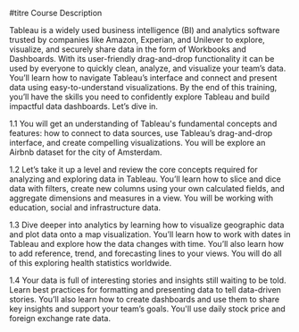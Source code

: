 #titre Course Description

Tableau is a widely used business intelligence (BI) and analytics software trusted by companies like Amazon, Experian, and Unilever to explore, visualize, and securely share data in the form of Workbooks and Dashboards. With its user-friendly drag-and-drop functionality it can be used by everyone to quickly clean, analyze, and visualize your team’s data. You’ll learn how to navigate Tableau’s interface and connect and present data using easy-to-understand visualizations. By the end of this training, you’ll have the skills you need to confidently explore Tableau and build impactful data dashboards. Let’s dive in.

1.1 You will get an understanding of Tableau's fundamental concepts and features: how to connect to data sources, use Tableau’s drag-and-drop interface, and create compelling visualizations. You will be explore an Airbnb dataset for the city of Amsterdam.

1.2 Let’s take it up a level and review the core concepts required for analyzing and exploring data in Tableau. You’ll learn how to slice and dice data with filters, create new columns using your own calculated fields, and aggregate dimensions and measures in a view. You will be working with education, social and infrastructure data.

1.3 Dive deeper into analytics by learning how to visualize geographic data and plot data onto a map visualization. You’ll learn how to work with dates in Tableau and explore how the data changes with time. You’ll also learn how to add reference, trend, and forecasting lines to your views. You will do all of this exploring health statistics worldwide.

1.4 Your data is full of interesting stories and insights still waiting to be told. Learn best practices for formatting and presenting data to tell data-driven stories. You’ll also learn how to create dashboards and use them to share key insights and support your team’s goals. You'll use daily stock price and foreign exchange rate data.
